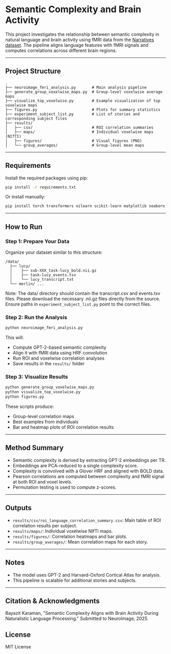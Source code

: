 # Semantic Complexity and Brain Activity

This project investigates the relationship between semantic complexity in natural language and brain activity using fMRI data from the <a href="https://openneuro.org/datasets/ds002245/versions/1.0.1" target="_blank">Narratives dataset</a>. The pipeline aligns language features with fMRI signals and computes correlations across different brain regions.

---

## Project Structure

```
.
├── neuroimage_fmri_analysis.py       # Main analysis pipeline
├── generate_group_voxelwise_maps.py  # Group-level voxelwise average maps
├── visualize_top_voxelwise.py        # Example visualization of top voxelwise maps
├── figures.py                        # Plots for summary statistics
├── experiment_subject_list.py        # List of stories and corresponding subject files
├── results/
│   ├── csv/                          # ROI correlation summaries
│   ├── maps/                         # Individual voxelwise maps (NIfTI)
│   ├── figures/                      # Visual figures (PNG)
│   └── group_averages/               # Group-level mean maps
```

---

## Requirements

Install the required packages using pip:
```bash
pip install -r requirements.txt
```

Or install manually:
```bash
pip install torch transformers nilearn scikit-learn matplotlib seaborn pandas nibabel
```

---

## How to Run

### Step 1: Prepare Your Data
Organize your dataset similar to this structure:
```
/data/
  ├── lucy/
  │    ├── sub-XXX_task-lucy_bold.nii.gz
  │    ├── task-lucy_events.tsv
  │    └── lucy_transcript.txt
  └── merlin/ ...
```
Note: The data/ directory should contain the transcript.csv and events.tsv files. Please download the necessary .nii.gz files directly from the source.​ Ensure paths in `experiment_subject_list.py` point to the correct files.

### Step 2: Run the Analysis
```bash
python neuroimage_fmri_analysis.py
```
This will:
- Compute GPT-2-based semantic complexity
- Align it with fMRI data using HRF convolution
- Run ROI and voxelwise correlation analyses
- Save results in the `results/` folder

### Step 3: Visualize Results
```bash
python generate_group_voxelwise_maps.py
python visualize_top_voxelwise.py
python figures.py
```
These scripts produce:
- Group-level correlation maps
- Best examples from individuals
- Bar and heatmap plots of ROI correlation results

---

## Method Summary
- Semantic complexity is derived by extracting GPT-2 embeddings per TR.
- Embeddings are PCA-reduced to a single complexity score.
- Complexity is convolved with a Glover HRF and aligned with BOLD data.
- Pearson correlations are computed between complexity and fMRI signal at both ROI and voxel levels.
- Permutation testing is used to compute z-scores.

---

## Outputs

- `results/csv/roi_language_correlation_summary.csv`: Main table of ROI correlation results per subject.
- `results/maps/`: Individual voxelwise NIfTI maps.
- `results/figures/`: Correlation heatmaps and bar plots.
- `results/group_averages/`: Mean correlation maps for each story.

---

## Notes
- The model uses GPT-2 and Harvard-Oxford Cortical Atlas for analysis.
- This pipeline is scalable for additional stories and subjects.

---

## Citation & Acknowledgments
Bayazit Karaman, "Semantic Complexity Aligns with Brain Activity During Naturalistic Language Processing." Submitted to NeuroImage, 2025.

## License
MIT License 
